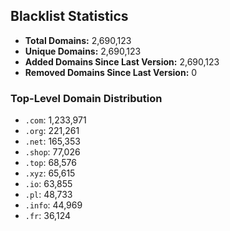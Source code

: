 ## Blacklist Statistics

- **Total Domains:** 2,690,123
- **Unique Domains:** 2,690,123
- **Added Domains Since Last Version:** 2,690,123
- **Removed Domains Since Last Version:** 0

### Top-Level Domain Distribution

-  `.com`: 1,233,971
-  `.org`: 221,261
-  `.net`: 165,353
-  `.shop`: 77,026
-  `.top`: 68,576
-  `.xyz`: 65,615
-  `.io`: 63,855
-  `.pl`: 48,733
-  `.info`: 44,969
-  `.fr`: 36,124
